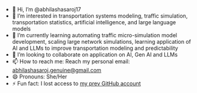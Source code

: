 - 👋 Hi, I’m @abhilashasaroj17
- 👀 I’m interested in transportation systems modeling, traffic simulation, transportation statistics, artificial intelligence, and large language models
- 🌱 I’m currently learning automating traffic micro-simulation model development, scaling large network simulations, learning application of AI and LLMs to improve transportation modeling and predictability 
- 💞️ I’m looking to collaborate on application on AI, Gen AI and LLMs 
- 📫 How to reach me: Reach my personal email: abhilashasaroj.genuine@gmail.com 
- 😄 Pronouns: She/Her
- ⚡ Fun fact: I lost access to [my prev GitHub account](https://github.com/abhilashasaroj)

<!---
abhilashasaroj17/abhilashasaroj17 is a ✨ special ✨ repository because its `README.md` (this file) appears on your GitHub profile.
You can click the Preview link to take a look at your changes.
--->
